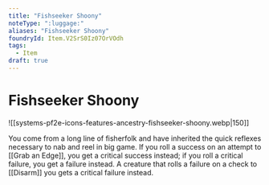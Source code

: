 ```yaml
---
title: "Fishseeker Shoony"
noteType: ":luggage:"
aliases: "Fishseeker Shoony"
foundryId: Item.V2SrS0Iz07OrVOdh
tags:
  - Item
draft: true
---
```


# Fishseeker Shoony
![[systems-pf2e-icons-features-ancestry-fishseeker-shoony.webp|150]]

You come from a long line of fisherfolk and have inherited the quick reflexes necessary to nab and reel in big game. If you roll a success on an attempt to [[Grab an Edge]], you get a critical success instead; if you roll a critical failure, you get a failure instead. A creature that rolls a failure on a check to [[Disarm]] you gets a critical failure instead.

